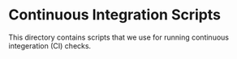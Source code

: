 # Continuous Integration Scripts

This directory contains scripts that we use for running
continuous integeration (CI) checks.
